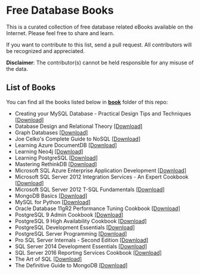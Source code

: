 # Free Database Books

This is a curated collection of free database related eBooks available on the Internet. Please feel free to share and learn.

If you want to contribute to this list, send a pull request. All contributors will be recognized and appreciated.

**Disclaimer**: The contributor(s) cannot be held responsible for any misuse of the data.

## List of Books

You can find all the books listed below in [**book**](/book) folder of this repo:

* Creating your MySQL Database - Practical Design Tips and Techniques [[Download]](/book/Creating%20your%20MySQL%20Database%20-%20Practical%20Design%20Tips%20and%20Techniques.pdf)
* Database Design and Relational Theory [[Download]](/book/Database%20Design%20and%20Relational%20Theory.epub)
* Graph Databases [[Download]](/book/Graph%20Databases.pdf)
* Joe Celko's Complete Guide to NoSQL [[Download]](/book/Joe%20Celko%27s%20Complete%20Guide%20to%20NoSQL.epub)
* Learning Azure DocumentDB [[Download]](/book/Learning%20Azure%20DocumentDB.pdf)
* Learning Neo4j [[Download]](/book/Learning%20Neo4j.pdf)
* Learning PostgreSQL [[Download]](/book/Learning%20PostgreSQL.pdf)
* Mastering RethinkDB [[Download]](/book/Mastering%20RethinkDB.pdf)
* Microsoft SQL Azure Enterprise Application Development [[Download]](/book/Microsoft%20SQL%20Azure%20Enterprise%20Application%20Development.pdf)
* Microsoft SQL Server 2012 Integration Services - An Expert Cookbook [[Download]](/book/Microsoft%20SQL%20Server%202012%20Integration%20Services%20-%20An%20Expert%20Cookbook.pdf)
* Microsoft SQL Server 2012 T-SQL Fundamentals [[Download]](/book/Microsoft%20SQL%20Server%202012%20T-SQL%20Fundamentals.epub)
* MongoDB Basics [[Download]](/book/MongoDB%20Basics.pdf)
* MySQL for Python [[Download]](/book/MySQL%20for%20Python.pdf)
* Oracle Database 11gR2 Performance Tuning Cookbook [[Download]](/book/Oracle%20Database%2011gR2%20Performance%20Tuning%20Cookbook.pdf)
* PostgreSQL 9 Admin Cookbook [[Download]](/book/PostgreSQL%209%20Admin%20Cookbook.pdf)
* PostgreSQL 9 High Availability Cookbook [[Download]](/book/PostgreSQL%209%20High%20Availability%20Cookbook.pdf)
* PostgreSQL Development Essentials [[Download]](/book/PostgreSQL%20Development%20Essentials.pdf)
* PostgreSQL Server Programming [[Download]](/book/PostgreSQL%20Server%20Programming.pdf)
* Pro SQL Server Internals - Second Edition [[Download]](/book/Pro%20SQL%20Server%20Internals%20-%20Second%20Edition.pdf)
* SQL Server 2014 Development Essentials [[Download]](/book/SQL%20Server%202014%20Development%20Essentials.pdf)
* SQL Server 2016 Reporting Services Cookbook [[Download]](/book/SQL%20Server%202016%20Reporting%20Services%20Cookbook.pdf)
* The Art of SQL [[Download]](/book/The%20Art%20of%20SQL.epub)
* The Definitive Guide to MongoDB [[Download]](/book/The%20Definitive%20Guide%20to%20MongoDB.pdf)


